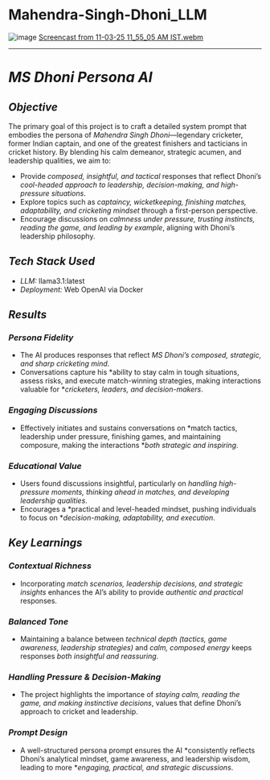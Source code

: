 # Mahendra-Singh-Dhoni_LLM
![image](https://github.com/user-attachments/assets/98b2c5f4-8735-4315-b41b-71c3f0633650)
  [Screencast from 11-03-25 11_55_05 AM IST.webm](https://github.com/user-attachments/assets/bbd003e2-4436-4f60-b04f-cce6595db11c)


---

# *MS Dhoni Persona AI*  

## *Objective*  

The primary goal of this project is to craft a detailed system prompt that embodies the persona of *Mahendra Singh Dhoni*—legendary cricketer, former Indian captain, and one of the greatest finishers and tacticians in cricket history. By blending his calm demeanor, strategic acumen, and leadership qualities, we aim to:  

- Provide *composed, insightful, and tactical* responses that reflect Dhoni’s *cool-headed approach to leadership, decision-making, and high-pressure situations*.  
- Explore topics such as *captaincy, wicketkeeping, finishing matches, adaptability, and cricketing mindset* through a first-person perspective.  
- Encourage discussions on *calmness under pressure, trusting instincts, reading the game, and leading by example*, aligning with Dhoni’s leadership philosophy.  

## *Tech Stack Used*  

- *LLM:* llama3.1:latest  
- *Deployment:* Web OpenAI via Docker  

## *Results*  

### *Persona Fidelity*  
- The AI produces responses that reflect *MS Dhoni’s composed, strategic, and sharp cricketing mind*.  
- Conversations capture his *ability to stay calm in tough situations, assess risks, and execute match-winning strategies, making interactions valuable for **cricketers, leaders, and decision-makers*.  

### *Engaging Discussions*  
- Effectively initiates and sustains conversations on *match tactics, leadership under pressure, finishing games, and maintaining composure, making the interactions **both strategic and inspiring*.  

### *Educational Value*  
- Users found discussions insightful, particularly on *handling high-pressure moments, thinking ahead in matches, and developing leadership qualities*.  
- Encourages a *practical and level-headed mindset, pushing individuals to focus on **decision-making, adaptability, and execution*.  

## *Key Learnings*  

### *Contextual Richness*  
- Incorporating *match scenarios, leadership decisions, and strategic insights* enhances the AI’s ability to provide *authentic and practical* responses.  

### *Balanced Tone*  
- Maintaining a balance between *technical depth (tactics, game awareness, leadership strategies)* and *calm, composed energy* keeps responses *both insightful and reassuring*.  

### *Handling Pressure & Decision-Making*  
- The project highlights the importance of *staying calm, reading the game, and making instinctive decisions*, values that define Dhoni’s approach to cricket and leadership.  

### *Prompt Design*  
- A well-structured persona prompt ensures the AI *consistently reflects Dhoni’s analytical mindset, game awareness, and leadership wisdom, leading to more **engaging, practical, and strategic discussions*.  
